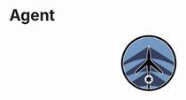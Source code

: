 # Agent
<div style="text-align:center">
  <img src="https://github.com/matankic/Agent/blob/main/Mach_logo.png" alt="My Image" style="width:20%">
</div>
